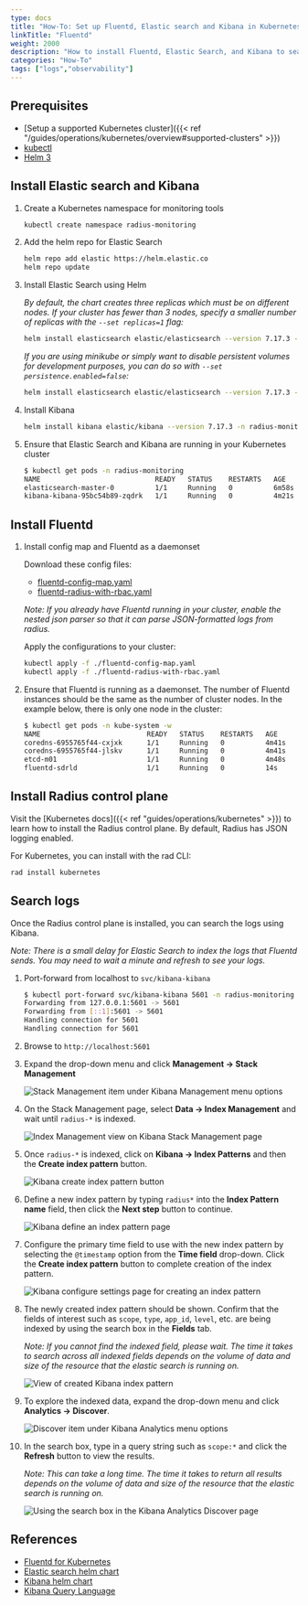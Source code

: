 ```yaml
---
type: docs
title: "How-To: Set up Fluentd, Elastic search and Kibana in Kubernetes"
linkTitle: "Fluentd"
weight: 2000
description: "How to install Fluentd, Elastic Search, and Kibana to search control plane logs in Kubernetes"
categories: "How-To"
tags: ["logs","observability"]
---
```


## Prerequisites

- [Setup a supported Kubernetes cluster]({{< ref "/guides/operations/kubernetes/overview#supported-clusters" >}})
- [kubectl](https://kubernetes.io/docs/tasks/tools/)
- [Helm 3](https://helm.sh/)

## Install Elastic search and Kibana

1. Create a Kubernetes namespace for monitoring tools

    ```bash
    kubectl create namespace radius-monitoring
    ```

2. Add the helm repo for Elastic Search

    ```bash
    helm repo add elastic https://helm.elastic.co
    helm repo update
    ```

3. Install Elastic Search using Helm

    _By default, the chart creates three replicas which must be on different nodes. If your cluster has fewer than 3 nodes, specify a smaller number of replicas with the `--set replicas=1` flag:_

    ```bash
    helm install elasticsearch elastic/elasticsearch --version 7.17.3 -n radius-monitoring --set replicas=1
    ```

    _If you are using minikube or simply want to disable persistent volumes for development purposes, you can do so with `--set persistence.enabled=false`:_

    ```bash
    helm install elasticsearch elastic/elasticsearch --version 7.17.3 -n radius-monitoring --set persistence.enabled=false,replicas=1
    ```

4. Install Kibana

    ```bash
    helm install kibana elastic/kibana --version 7.17.3 -n radius-monitoring
    ```

5. Ensure that Elastic Search and Kibana are running in your Kubernetes cluster

    ```bash
    $ kubectl get pods -n radius-monitoring
    NAME                            READY   STATUS    RESTARTS   AGE
    elasticsearch-master-0          1/1     Running   0          6m58s
    kibana-kibana-95bc54b89-zqdrk   1/1     Running   0          4m21s
    ```

## Install Fluentd

1. Install config map and Fluentd as a daemonset

    Download these config files:
    - [fluentd-config-map.yaml](fluentd-config-map.yaml)
    - [fluentd-radius-with-rbac.yaml](fluentd-radius-with-rbac.yaml)

    _Note: If you already have Fluentd running in your cluster, enable the nested json parser so that it can parse JSON-formatted logs from radius._

    Apply the configurations to your cluster:

    ```bash
    kubectl apply -f ./fluentd-config-map.yaml
    kubectl apply -f ./fluentd-radius-with-rbac.yaml
    ```

2. Ensure that Fluentd is running as a daemonset. The number of Fluentd instances should be the same as the number of cluster nodes. In the example below, there is only one node in the cluster:

    ```bash
    $ kubectl get pods -n kube-system -w
    NAME                          READY   STATUS    RESTARTS   AGE
    coredns-6955765f44-cxjxk      1/1     Running   0          4m41s
    coredns-6955765f44-jlskv      1/1     Running   0          4m41s
    etcd-m01                      1/1     Running   0          4m48s
    fluentd-sdrld                 1/1     Running   0          14s
    ```

## Install Radius control plane 

Visit the [Kubernetes docs]({{< ref "guides/operations/kubernetes" >}}) to learn how to install the Radius control plane. By default, Radius has JSON logging enabled.

For Kubernetes, you can install with the rad CLI:

```bash
rad install kubernetes
```

## Search logs

Once the Radius control plane is installed, you can search the logs using Kibana.

_Note: There is a small delay for Elastic Search to index the logs that Fluentd sends. You may need to wait a minute and refresh to see your logs._

1. Port-forward from localhost to `svc/kibana-kibana`

    ```bash
    $ kubectl port-forward svc/kibana-kibana 5601 -n radius-monitoring
    Forwarding from 127.0.0.1:5601 -> 5601
    Forwarding from [::1]:5601 -> 5601
    Handling connection for 5601
    Handling connection for 5601
    ```

2. Browse to `http://localhost:5601`

3. Expand the drop-down menu and click **Management → Stack Management**

    ![Stack Management item under Kibana Management menu options](kibana-1.png)

4. On the Stack Management page, select **Data → Index Management** and wait until `radius-*` is indexed.

    ![Index Management view on Kibana Stack Management page](kibana-2.png)

5. Once `radius-*` is indexed, click on **Kibana → Index Patterns** and then the **Create index pattern** button.

    ![Kibana create index pattern button](kibana-3.png)

6. Define a new index pattern by typing `radius*` into the **Index Pattern name** field, then click the **Next step** button to continue.

    ![Kibana define an index pattern page](kibana-4.png)

7. Configure the primary time field to use with the new index pattern by selecting the `@timestamp` option from the **Time field** drop-down. Click the **Create index pattern** button to complete creation of the index pattern.

    ![Kibana configure settings page for creating an index pattern](kibana-5.png)

8. The newly created index pattern should be shown. Confirm that the fields of interest such as `scope`, `type`, `app_id`, `level`, etc. are being indexed by using the search box in the **Fields** tab.

    _Note: If you cannot find the indexed field, please wait. The time it takes to search across all indexed fields depends on the volume of data and size of the resource that the elastic search is running on._

    ![View of created Kibana index pattern](kibana-6.png)

9. To explore the indexed data, expand the drop-down menu and click **Analytics → Discover**.

    ![Discover item under Kibana Analytics menu options](kibana-7.png)

10. In the search box, type in a query string such as `scope:*` and click the **Refresh** button to view the results.

    _Note: This can take a long time. The time it takes to return all results depends on the volume of data and size of the resource that the elastic search is running on._

    ![Using the search box in the Kibana Analytics Discover page](kibana-8.png)

## References

* [Fluentd for Kubernetes](https://docs.fluentd.org/v/0.12/articles/kubernetes-fluentd)
* [Elastic search helm chart](https://github.com/elastic/helm-charts/tree/master/elasticsearch)
* [Kibana helm chart](https://github.com/elastic/helm-charts/tree/master/kibana)
* [Kibana Query Language](https://www.elastic.co/guide/en/kibana/current/kuery-query.html)
